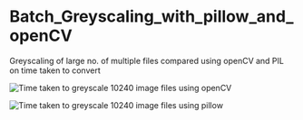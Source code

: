 # Batch_Greyscaling_with_pillow_and_openCV
Greyscaling of large no. of multiple files compared using openCV and PIL on time taken to convert

![Time taken to greyscale 10240 image files using openCV](https://user-images.githubusercontent.com/51722099/130337176-c676e75d-fb86-46e6-b059-611796ebe8b6.png)

![Time taken to greyscale 10240 image files using pillow](https://user-images.githubusercontent.com/51722099/130337177-cf2ec9c2-8cce-4848-84a7-132ec91c0bef.png)
